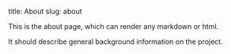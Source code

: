 title:  About
slug: about


This is the about page, which can render any markdown or html.

It should describe general background information on the project.

